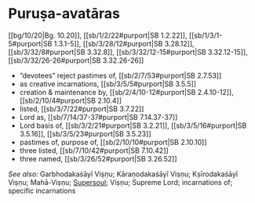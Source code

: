 # Puruṣa-avatāras

[[bg/10/20|Bg. 10.20]], [[sb/1/2/22#purport|SB 1.2.22]], [[sb/1/3/1-5#purport|SB 1.3.1-5]], [[sb/3/28/12#purport|SB 3.28.12]], [[sb/3/32/8#purport|SB 3.32.8]], [[sb/3/32/12-15#purport|SB 3.32.12-15]], [[sb/3/32/26-26#purport|SB 3.32.26-26]]

* ”devotees” reject pastimes of, [[sb/2/7/53#purport|SB 2.7.53]]
* as creative incarnations, [[sb/3/5/5#purport|SB 3.5.5]]
* creation & maintenance by, [[sb/2/4/10-12#purport|SB 2.4.10-12]], [[sb/2/10/4#purport|SB 2.10.4]]
* listed, [[sb/3/7/22#purport|SB 3.7.22]]
* Lord as, [[sb/7/14/37-37#purport|SB 7.14.37-37]]
* Lord basis of, [[sb/3/2/21#purport|SB 3.2.21]], [[sb/3/5/16#purport|SB 3.5.16]], [[sb/3/5/23#purport|SB 3.5.23]]
* pastimes of, purpose of, [[sb/2/10/10#purport|SB 2.10.10]]
* three listed, [[sb/7/10/42#purport|SB 7.10.42]]
* three named, [[sb/3/26/52#purport|SB 3.26.52]]

*See also:* Garbhodakaśāyī Viṣṇu; Kāraṇodakaśāyī Viṣṇu; Kṣīrodakaśāyī Viṣṇu; Mahā-Viṣṇu; [Supersoul](entries/supersoul.md); Viṣṇu; Supreme Lord; incarnations of; specific incarnations
